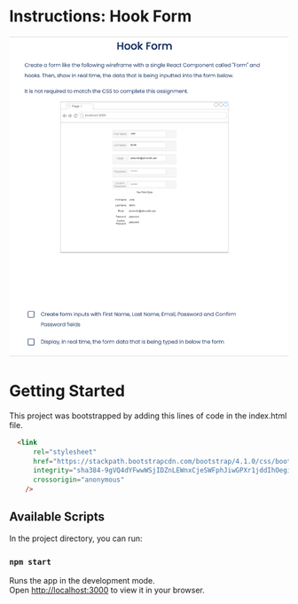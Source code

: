 # Instructions: Hook Form

![alt text](https://github.com/akarelia20/React_assignments/blob/main/hook_form/instructions.png)

# Getting Started

This project was bootstrapped by adding this lines of code in the index.html file.

```HTML
  <link
      rel="stylesheet"
      href="https://stackpath.bootstrapcdn.com/bootstrap/4.1.0/css/bootstrap.min.css"
      integrity="sha384-9gVQ4dYFwwWSjIDZnLEWnxCjeSWFphJiwGPXr1jddIhOegiu1FwO5qRGvFXOdJZ4"
      crossorigin="anonymous"
    />
```

## Available Scripts

In the project directory, you can run:

### `npm start`

Runs the app in the development mode.\
Open [http://localhost:3000](http://localhost:3000) to view it in your browser.
